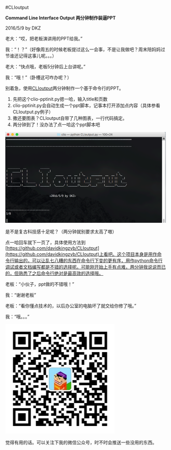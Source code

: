 #CLIoutput

**Command Line Interface Output 两分钟制作装逼PPT**

2016/5/9 by DKZ



老大：“哎，把老板演讲用的PPT给我。”

我：“！？”（好像周五的时候老板提过这么一会事，不是让我做吧？周末陪妈妈过节谁还记得这事儿呢。。。）

老大：“快点哦，老板5分钟后上台讲呢。”

我：“哦！”（卧槽这可咋办呢？）



别着急，使用[CLIoutput](https://github.com/davidkingzyb/CLIoutput)两分钟制作一个基于命令行的PPT。

1. 先把这个clio-pptinit.py摁一哈，输入title和页数
2. clio-pptinit.py会自动生成一个ppt脚本，记事本打开添加点内容（具体参看CLIoutput.py例子）
3. 撒还要图表？CLIoutput自带了几种图表，一行代码搞定。
4. 两分钟到了！没办法了点一哈这个ppt脚本吧

![clio](./blogImg/clio.gif)

是不是复古科技感十足呢？（两分钟就别要求太高了嗷）

点一哈回车就下一页了，具体使用方法到[https://github.com/davidkingzyb/CLIoutput](https://github.com/davidkingzyb/CLIoutput)上看吧。这个项目本身是用作命令行输出的，可以让乱七八糟的东西在命令行下变的更有序，用作python命令行调试或者文档编写都是不错的选择呢。可能刚开始上手有点难，两分钟我说说而已的，但熟悉了之后命令行绝对是最高效的选择哦。

老板：“小伙子，ppt做的不错哦！”

我：“谢谢老板”

老板：“看你懂点技术的，以后办公室的电脑坏了就交给你修了哦。”

我：“哦。。。”





![zaowuurl](./blogImg/zaowuurl.jpg)

觉得有用的话。可以关注下我的微信公众号，时不时会推送一些没用的东西。